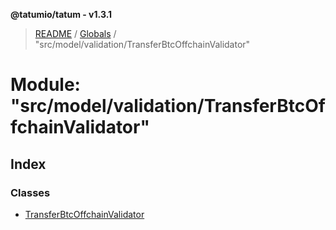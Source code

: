 **@tatumio/tatum - v1.3.1**

> [README](../README.md) / [Globals](../globals.md) / "src/model/validation/TransferBtcOffchainValidator"

# Module: "src/model/validation/TransferBtcOffchainValidator"

## Index

### Classes

* [TransferBtcOffchainValidator](../classes/_src_model_validation_transferbtcoffchainvalidator_.transferbtcoffchainvalidator.md)
